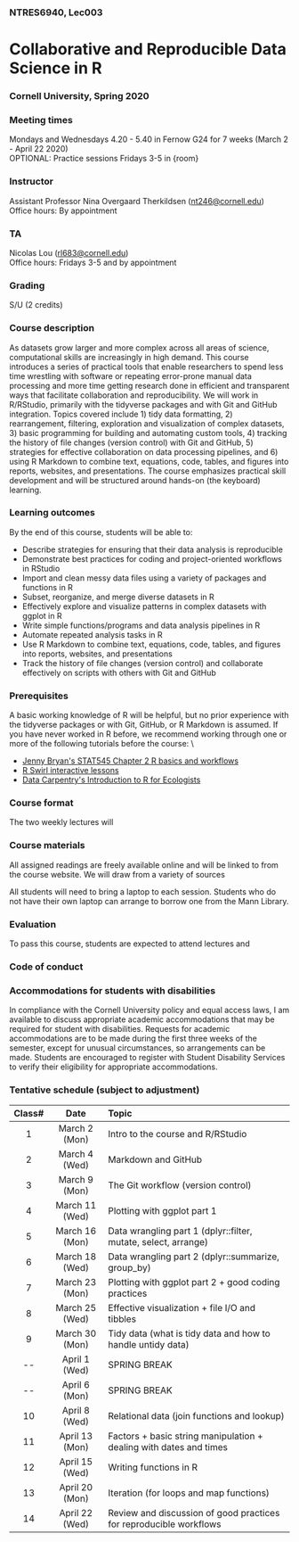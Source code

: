 ### NTRES6940, Lec003

# Collaborative and Reproducible Data Science in R

### Cornell University, Spring 2020

### Meeting times

Mondays and Wednesdays 4.20 - 5.40 in Fernow G24 for 7 weeks (March 2 - April 22 2020)\
OPTIONAL: Practice sessions Fridays 3-5 in {room}

### Instructor

Assistant Professor Nina Overgaard Therkildsen (nt246@cornell.edu)\
Office hours: By appointment

### TA

Nicolas Lou (rl683@cornell.edu)\
Office hours: Fridays 3-5 and by appointment

### Grading

S/U (2 credits)

### Course description

As datasets grow larger and more complex across all areas of science, computational skills are increasingly in high demand. This course introduces a series of practical tools that enable researchers to spend less time wrestling with software or repeating error-prone manual data processing and more time getting research done in efficient and transparent ways that facilitate collaboration and reproducibility. We will work in R/RStudio, primarily with the tidyverse packages and with Git and GitHub integration. Topics covered include 1) tidy data formatting, 2) rearrangement, filtering, exploration and visualization of complex datasets, 3) basic programming for building and automating custom tools, 4) tracking the history of file changes (version control) with Git and GitHub, 5) strategies for effective collaboration on data processing pipelines, and 6) using R Markdown to combine text, equations, code, tables, and figures into reports, websites, and presentations. The course emphasizes practical skill development and will be structured around hands-on (the keyboard) learning.

### Learning outcomes

By the end of this course, students will be able to:

* Describe strategies for ensuring that their data analysis is reproducible
* Demonstrate best practices for coding and project-oriented workflows in RStudio
* Import and clean messy data files using a variety of packages and functions in R 
* Subset, reorganize, and merge diverse datasets in R
* Effectively explore and visualize patterns in complex datasets with ggplot in R
* Write simple functions/programs and data analysis pipelines in R
* Automate repeated analysis tasks in R
* Use R Markdown to combine text, equations, code, tables, and figures into reports, websites, and presentations
* Track the history of file changes (version control) and collaborate effectively on scripts with others with Git and GitHub

### Prerequisites
A basic working knowledge of R will be helpful, but no prior experience with the tidyverse packages or with Git, GitHub, or R Markdown is assumed. If you have never worked in R before, we recommend working through one or more of the following tutorials before the course: \ 

+ [Jenny Bryan's STAT545 Chapter 2 R basics and workflows](https://stat545.com/r-basics.html)
+ [R Swirl interactive lessons](https://swirlstats.com/)
+ [Data Carpentry's Introduction to R for Ecologists](https://datacarpentry.org/R-ecology-lesson/)


### Course format
The two weekly lectures will 

### Course materials
All assigned readings are freely available online and will be linked to from the course website. We will draw from a variety of sources

All students will need to bring a laptop to each session. Students who do not have their own laptop can arrange to borrow one from the Mann Library.

### Evaluation
To pass this course, students are expected to attend lectures and

### Code of conduct

### Accommodations for students with disabilities
In compliance with the Cornell University policy and equal access laws, I am available to discuss appropriate academic accommodations that may be required for student with disabilities. Requests for academic accommodations are to be made during the first three weeks of the semester, except for unusual circumstances, so arrangements can be made. Students are encouraged to register with Student Disability Services to verify their eligibility for appropriate accommodations.

### Tentative schedule (subject to adjustment)

Class#  |  Date  |  Topic  |
| :--: | :--: |:---- |
1  |  March 2 (Mon)  |  Intro to the course and R/RStudio  |
2  |  March 4 (Wed)  |  Markdown and GitHub  |
3  |  March 9 (Mon)  |  The Git workflow (version control)  |
4  |  March 11 (Wed)  |  Plotting with ggplot part 1  |
5  |  March 16 (Mon)  |  Data wrangling part 1 (dplyr::filter, mutate, select, arrange)  |
6  |  March 18 (Wed)  |  Data wrangling part 2 (dplyr::summarize, group_by)  |
7  |  March 23 (Mon)  |  Plotting with ggplot part 2 + good coding practices  |
8  |  March 25 (Wed)  |  Effective visualization + file I/O and tibbles  |
9  |  March 30 (Mon)  |  Tidy data (what is tidy data and how to handle untidy data)  |
-- |  April 1 (Wed)  |  SPRING BREAK  |
-- |  April 6 (Mon)  |  SPRING BREAK  |
10  |  April 8 (Wed)  |  Relational data (join functions and lookup)  |
11  |  April 13 (Mon)  |  Factors + basic string manipulation + dealing with dates and times  |
12  |  April 15 (Wed)  |  Writing functions in R  |
13  |  April 20 (Mon)  |  Iteration (for loops and map functions)  |
14  |  April 22 (Wed)  |  Review and discussion of good practices for reproducible workflows  |
